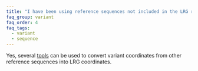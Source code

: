 ```yaml
---
title: "I have been using reference sequences not included in the LRG record. Is there a tool that can help map all my variants in LRG coordinates?"
faq_group: variant
faq_order: 4
faq_tags:
  - variant
  - sequence
---
```


Yes, several [tools](/documentation/convert) can be used to convert variant coordinates from other reference sequences into LRG coordinates.